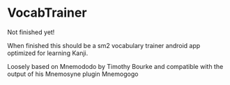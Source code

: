 VocabTrainer
============

Not finished yet! 

When finished this should be a sm2 vocabulary trainer android app optimized for learning Kanji.

Loosely based on Mnemododo by Timothy Bourke and compatible with the output of his Mnemosyne plugin Mnemogogo
